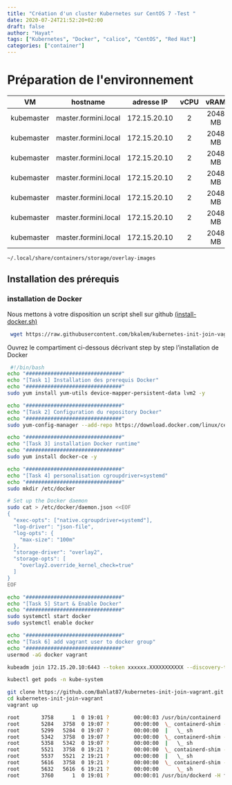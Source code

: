 ```yaml
---
title: "Création d'un cluster Kubernetes sur CentOS 7 -Test "
date: 2020-07-24T21:52:20+02:00
draft: false
author: "Hayat"
tags: ["Kubernetes", "Docker", "calico", "CentOS", "Red Hat"]
categories: ["container"]
---
```

# Préparation de l'environnement 
| VM | hostname | adresse IP | vCPU | vRAM |
| :--: | :--------: | :----------: | :----: | :----: |
| kubemaster |	master.formini.local |	172.15.20.10 | 2 | 2048 MB | 
| kubemaster |	master.formini.local |	172.15.20.10 | 2 | 2048 MB | 
| kubemaster |	master.formini.local |	172.15.20.10 | 2 | 2048 MB | 
| kubemaster |	master.formini.local |	172.15.20.10 | 2 | 2048 MB | 
| kubemaster |	master.formini.local |	172.15.20.10 | 2 | 2048 MB | 
| kubemaster |	master.formini.local |	172.15.20.10 | 2 | 2048 MB | 
| kubemaster |	master.formini.local |	172.15.20.10 | 2 | 2048 MB | 

```
~/.local/share/containers/storage/overlay-images
```

## Installation des prérequis 
### installation de Docker 

Nous mettons à votre disposition un script shell sur github [(install-docker.sh)](https://github.com/bkalem/kubernetes-init-join-vagrant/blob/master/install-docker.sh)


```Bash {linenos=table,linenostart=1}
 wget https://raw.githubusercontent.com/bkalem/kubernetes-init-join-vagrant/master/install-docker.sh
```

Ouvrez le compartiment ci-dessous décrivant step by step l’installation de Docker
```Bash {linenos=table,linenostart=1}
 #!/bin/bash
echo "###############################"
echo "[Task 1] Installation des prerequis Docker"
echo "###############################"
sudo yum install yum-utils device-mapper-persistent-data lvm2 -y 

echo "###############################"
echo "[Task 2] Configuration du repository Docker"
echo "###############################"
sudo yum-config-manager --add-repo https://download.docker.com/linux/centos/docker-ce.repo 

echo "###############################"
echo "[Task 3] installation Docker runtime"
echo "###############################"
sudo yum install docker-ce -y

echo "###############################"
echo "[Task 4] personalisation cgroupdriver=systemd"
echo "###############################"
sudo mkdir /etc/docker

# Set up the Docker daemon
sudo cat > /etc/docker/daemon.json <<EOF
{
  "exec-opts": ["native.cgroupdriver=systemd"],
  "log-driver": "json-file",
  "log-opts": {
    "max-size": "100m"
  },
  "storage-driver": "overlay2",
  "storage-opts": [
    "overlay2.override_kernel_check=true"
  ]
}
EOF

echo "###############################"
echo "[Task 5] Start & Enable Docker"
echo "###############################"
sudo systemctl start docker
sudo systemctl enable docker

echo "###############################"
echo "[Task 6] add vagrant user to docker group"
echo "###############################"
usermod -aG docker vagrant
```

```Bash {linenos=table,linenostart=1}
kubeadm join 172.15.20.10:6443 --token xxxxxx.XXXXXXXXXXX --discovery-token-ca-cert-hash sha256:XXXXXXXXXXXXXXXXXXXX
```


```Bash {linenos=table,linenostart=1}
kubectl get pods -n kube-system
```



```Bash {linenos=table,linenostart=1}
git clone https://github.com/Bahlat87/kubernetes-init-join-vagrant.git
cd kubernetes-init-join-vagrant
vagrant up
```
```Bash {linenos=table,linenostart=1}
root       3758      1  0 19:01 ?        00:00:03 /usr/bin/containerd
root       5284   3758  0 19:07 ?        00:00:00  \_ containerd-shim -namespace moby -workdir /var/lib/containerd/io.containerd.runtime.v1.linux/moby/f1c32e4dafd41535a36bc7975a7ed5ae797e4ff3d3f98ef97daac1541eb8
root       5299   5284  0 19:07 ?        00:00:00  |   \_ sh
root       5342   3758  0 19:07 ?        00:00:00  \_ containerd-shim -namespace moby -workdir /var/lib/containerd/io.containerd.runtime.v1.linux/moby/a727d0643fb27e4785cf01e6336913caa19ffa876db0da339f81cb9039e0
root       5358   5342  0 19:07 ?        00:00:00  |   \_ sh
root       5521   3758  0 19:21 ?        00:00:00  \_ containerd-shim -namespace moby -workdir /var/lib/containerd/io.containerd.runtime.v1.linux/moby/a23e9508b6cc39701b4c250612395ee7dbbb75d22725fdf449387621fa22
root       5537   5521  2 19:21 ?        00:00:00  |   \_ sh
root       5616   3758  0 19:21 ?        00:00:00  \_ containerd-shim -namespace moby -workdir /var/lib/containerd/io.containerd.runtime.v1.linux/moby/0fbd9eb1bdd450b652946997b4c38e7bb28c3d488ca5a43d4a667103e720
root       5632   5616  6 19:21 ?        00:00:00      \_ sh
root       3760      1  0 19:01 ?        00:00:01 /usr/bin/dockerd -H fd:// --containerd=/run/containerd/containerd.sock
```